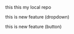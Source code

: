 <p>this this my local repo</p>
<p>this is new feature (dropdown)</p>
<p>this is new feature (button)</p>
